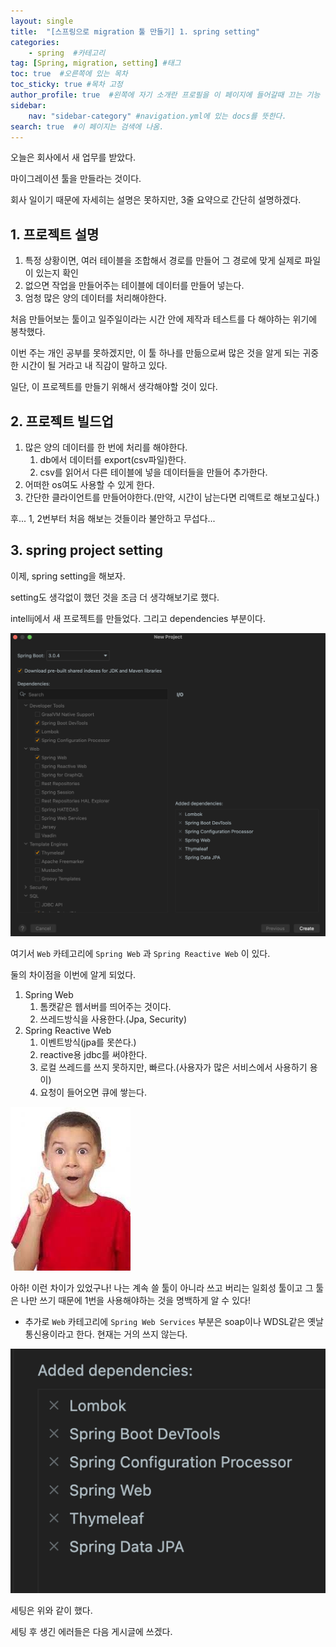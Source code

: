 ```yaml
---
layout: single
title:  "[스프링으로 migration 툴 만들기] 1. spring setting"
categories: 
    - spring  #카테고리
tag: [Spring, migration, setting] #태그
toc: true  #오른쪽에 있는 목차
toc_sticky: true #목차 고정
author_profile: true  #왼쪽에 자기 소개란 프로필을 이 페이지에 들어갈때 끄는 기능
sidebar:
    nav: "sidebar-category" #navigation.yml에 있는 docs를 뜻한다.
search: true  #이 페이지는 검색에 나옴.
---
```


오늘은 회사에서 새 업무를 받았다.

마이그레이션 툴을 만들라는 것이다.

회사 일이기 때문에 자세히는 설명은 못하지만, 3줄 요약으로 간단히 설명하겠다.

## 1. 프로젝트 설명

1. 특정 상황이면, 여러 테이블을 조합해서 경로를 만들어 그 경로에 맞게 실제로 파일이 있는지 확인
2. 없으면 작업을 만들어주는 테이블에 데이터를 만들어 넣는다.
3. 엄청 많은 양의 데이터를 처리해야한다.

처음 만들어보는 툴이고 일주일이라는 시간 안에 제작과 테스트를 다 해야하는 위기에 봉착했다. 

이번 주는 개인 공부를 못하겠지만, 이 툴 하나를 만듦으로써 많은 것을 알게 되는 귀중한 시간이 될 거라고 내 직감이 말하고 있다.

일단, 이 프로젝트를 만들기 위해서 생각해야할 것이 있다.

## 2. 프로젝트 빌드업

1. 많은 양의 데이터를 한 번에 처리를 해야한다.
   1. db에서 데이터를 export(csv파일)한다.
   2. csv를 읽어서 다른 테이블에 넣을 데이터들을 만들어 추가한다.
2. 어떠한 os여도 사용할 수 있게 한다.
3. 간단한 클라이언트를 만들어야한다.(만약, 시간이 남는다면 리액트로 해보고싶다.)

후... 1, 2번부터 처음 해보는 것들이라 불안하고 무섭다... 

## 3. spring project setting

이제, spring setting을 해보자.

setting도 생각없이 했던 것을 조금 더 생각해보기로 했다.

intellij에서 새 프로젝트를 만들었다. 그리고 dependencies 부분이다.

![](/assets/images/2023/03/09/setting1.png)

여기서 `Web` 카테고리에 `Spring Web` 과 `Spring Reactive Web` 이 있다. 

둘의 차이점을 이번에 알게 되었다.

1. Spring Web
   1. 톰캣같은 웹서버를 띄어주는 것이다. 
   2. 쓰레드방식을 사용한다.(Jpa, Security)
2. Spring Reactive Web
   1. 이벤트방식(jpa를 못쓴다.)
   2. reactive용 jdbc를 써야한다. 
   3. 로컬 쓰레드를 쓰지 못하지만, 빠르다.(사용자가 많은 서비스에서 사용하기 용이)
   4. 요청이 들어오면 큐에 쌓는다.

![](/assets/images/2023/03/09/aha.jpeg)

아하! 이런 차이가 있었구나! 나는 계속 쓸 툴이 아니라 쓰고 버리는 일회성 툴이고 그 툴은 나만 쓰기 때문에 1번을 사용해야하는 것을 명백하게 알 수 있다!

+ 추가로 `Web` 카테고리에 `Spring Web Services` 부분은 soap이나 WDSL같은 옛날 통신용이라고 한다. 현재는 거의 쓰지 않는다.


![](/assets/images/2023/03/09/setting2.png)

세팅은 위와 같이 했다.

세팅 후 생긴 에러들은 다음 게시글에 쓰겠다.